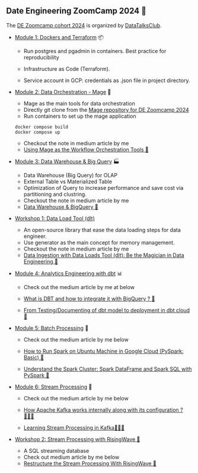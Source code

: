 ## Date Engineering ZoomCamp 2024 &#128640;
The [DE Zoomcamp cohort 2024](https://github.com/DataTalksClub/data-engineering-zoomcamp) is organized by [DataTalksClub](https://github.com/DataTalksClub). 

* [Module 1: Dockers and Terraform](./module_1_docker_terraform) &#128230;

  - Run postgres and pgadmin in containers. Best practice for reproducibility
  - Infrastructure as Code (Terraform).

  - Service account in GCP: credentials as .json file in project directory.

* [Module 2: Data Orchestration - Mage](./module_2_mage_zoomcamp) &#128295;
  
    - Mage as the main tools for data orchestration
    - Directly git clone from the [Mage repository for DE Zoomcamp 2024](https://github.com/mage-ai/mage-zoomcamp)
    - Run containers to set up the mage application
    ```
    docker compose build 
    docker compose up
    ```
    - Checkout the note in medium article by me
    - [Using Mage as the Workflow Orchestration Tools 🚀](https://medium.com/@kangzhiyong1999/using-mage-as-the-workflow-orchestration-tools-ef7547fb18fc)
  
* [Module 3: Data Warehouse & Big Query](./module_3_data_warehouse_bigquery) &#127981;

  - Data Warehouse (Big Query) for OLAP
  - External Table vs Materialized Table
  - Optimization of Query to increase performance and save cost via partitioning and clustring.
  - Checkout the note in medium article by me
  - [Data Warehouse & BigQuery 🚀](https://medium.com/@kangzhiyong1999/data-warehouse-bigquery-4d4a281943cd)

* [Workshop 1: Data Load Tool (dlt)](./workshop_1_dlt/)
  - An open-source library that ease the data loading steps for data engineer.
  - Use generator as the main concept for memory management.
  - Checkout the note in medium article by me
  - [Data Ingestion with Data Loads Tool (dlt): Be the Magician in Data Engineering 🚀](https://medium.com/@kangzhiyong1999/data-ingestion-with-data-loads-tool-dlt-be-the-magician-in-data-engineering-44801b3dee87)

* [Module 4: Analytics Engineering with dbt](./module_4_analytic_engineering_dbt/) &#128202;
  
  - Check out the medium article by me at below

  - [What is DBT and how to integrate it with BigQuery ? 🚀](https://medium.com/@kangzhiyong1999/what-is-dbt-and-how-to-integrate-it-with-bigquery-e7b3db7241ef)
  - [From Testing/Documenting of dbt model to deployment in dbt cloud 🚀](https://medium.com/@kangzhiyong1999/from-testing-documenting-of-dbt-model-to-deployment-in-dbt-cloud-a6481c50aa64)
  
* [Module 5: Batch Processing](./module_5_batch_processing/) &#128295;

  - Check out the medium article by me below

  - [How to Run Spark on Ubuntu Machine in Google Cloud (PySpark: Basic) 🚀](https://medium.com/@kangzhiyong1999/how-to-run-spark-on-ubuntu-machine-in-google-cloud-pyspark-basic-24e277083d5a)
  - [Understand the Spark Cluster: Spark DataFrame and Spark SQL with PySpark 🚀](https://medium.com/@kangzhiyong1999/understand-the-spark-cluster-spark-dataframe-and-spark-sql-with-pyspark-efab224fd1e6)

* [Module 6: Stream Processing](./module_6_stream_processing/) &#128295;

  - Check out the medium article by me below

  - [How Apache Kafka works internally along with its configuration ? 👨🏻‍💻](https://medium.com/@kangzhiyong1999/how-apache-kafka-works-internally-along-with-its-configuration-4ec21f77a549)
  - [Learning Stream Processing in Kafka👨🏻‍💻](https://medium.com/@kangzhiyong1999/learning-stream-processing-in-kafka-67439d878e40)


* [Workshop 2: Stream Processing with RisingWave 🌊](./workshop_2_risingwave/)

  - A SQL streaming database
  - Check out medium article by me below
  - [Restructure the Stream Processing With RisingWave 🌊](https://medium.com/@kangzhiyong1999/restructure-the-stream-processing-with-risingwave-ef04fb440fce)